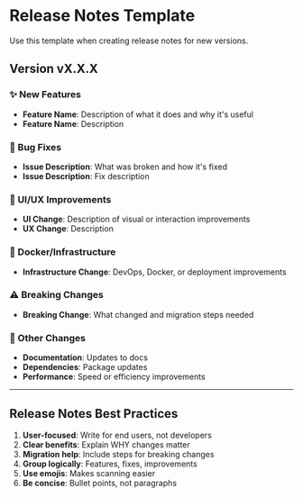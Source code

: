 # Release Notes Template

Use this template when creating release notes for new versions.

## Version vX.X.X

### ✨ New Features

- **Feature Name**: Description of what it does and why it's useful
- **Feature Name**: Description

### 🔧 Bug Fixes

- **Issue Description**: What was broken and how it's fixed
- **Issue Description**: Fix description

### 🎨 UI/UX Improvements

- **UI Change**: Description of visual or interaction improvements
- **UX Change**: Description

### 🐳 Docker/Infrastructure

- **Infrastructure Change**: DevOps, Docker, or deployment improvements

### ⚠️ Breaking Changes

- **Breaking Change**: What changed and migration steps needed

### 📝 Other Changes

- **Documentation**: Updates to docs
- **Dependencies**: Package updates
- **Performance**: Speed or efficiency improvements

---

## Release Notes Best Practices

1. **User-focused**: Write for end users, not developers
2. **Clear benefits**: Explain WHY changes matter
3. **Migration help**: Include steps for breaking changes
4. **Group logically**: Features, fixes, improvements
5. **Use emojis**: Makes scanning easier
6. **Be concise**: Bullet points, not paragraphs
